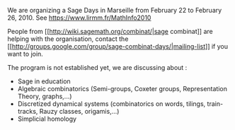 We are organizing a Sage Days in Marseille from February 22 to February 26, 2010. See https://www.lirmm.fr/MathInfo2010

People from [[http://wiki.sagemath.org/combinat/|sage combinat]] are helping with the organisation, contact the [[http://groups.google.com/group/sage-combinat-days/|mailing-list]] if you want to join.

The program is not established yet, we are discussing about : 
 * Sage in education
 * Algebraic combinatorics (Semi-groups, Coxeter groups, Representation Theory, graphs,...)
 * Discretized dynamical systems (combinatorics on words, tilings, train-tracks, Rauzy classes, origamis,...)
 * Simplicial homology
